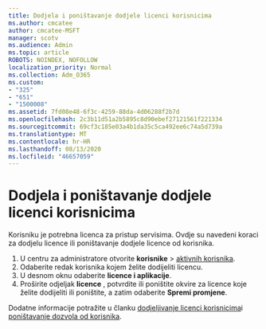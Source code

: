 ```yaml
---
title: Dodjela i poništavanje dodjele licenci korisnicima
ms.author: cmcatee
author: cmcatee-MSFT
manager: scotv
ms.audience: Admin
ms.topic: article
ROBOTS: NOINDEX, NOFOLLOW
localization_priority: Normal
ms.collection: Adm_O365
ms.custom:
- "325"
- "651"
- "1500008"
ms.assetid: 7fd08e48-6f3c-4259-88da-4d06288f2b7d
ms.openlocfilehash: 2c3b11d51a2b5895c8d90ebef27121561f221334
ms.sourcegitcommit: 69cf3c185e03a4b1da35c5ca492ee6c74a5d739a
ms.translationtype: MT
ms.contentlocale: hr-HR
ms.lasthandoff: 08/13/2020
ms.locfileid: "46657059"
---
```

# <a name="assign-or-unassign-licenses-to-users"></a>Dodjela i poništavanje dodjele licenci korisnicima

Korisniku je potrebna licenca za pristup servisima. Ovdje su navedeni koraci za dodjelu licence ili poništavanje dodjele licence od korisnika.
  
1. U centru za administratore otvorite **korisnike** \> [aktivnih korisnika](https://go.microsoft.com/fwlink/p/?linkid=834822).
2. Odaberite redak korisnika kojem želite dodijeliti licencu.
3. U desnom oknu odaberite **licence i aplikacije**.
4. Proširite odjeljak **licence** , potvrdite ili poništite okvire za licence koje želite dodijeliti ili poništite, a zatim odaberite **Spremi promjene**.

Dodatne informacije potražite u članku [dodjeljivanje licenci korisnicima](https://docs.microsoft.com/microsoft-365/admin/manage/assign-licenses-to-users)i [poništavanje dozvola od korisnika](https://docs.microsoft.com/microsoft-365/admin/manage/remove-licenses-from-users).